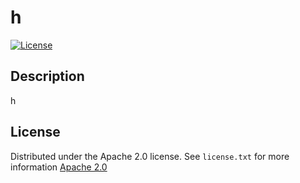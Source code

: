 # h
  [![License](https://img.shields.io/badge/License-Apache_2.0-blue.svg)](https://opensource.org/licenses/Apache-2.0)

  ## Description
    
h

  ## License
    
Distributed under the Apache 2.0 license. See `license.txt` for more information
  [Apache 2.0](https://opensource.org/licenses/Apache-2.0)



  

